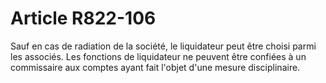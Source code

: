 # Article R822-106

Sauf en cas de radiation de la société, le liquidateur peut être choisi parmi les associés. Les fonctions de liquidateur ne peuvent être confiées à un commissaire aux comptes ayant fait l'objet d'une mesure disciplinaire.